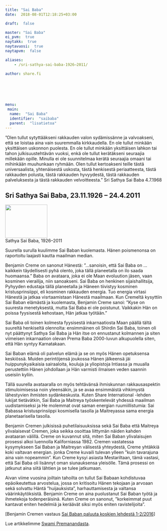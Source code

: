 ```yaml
---
title: "Sai Baba"
date:  2018-08-01T12:18:25+03:00

draft:  false

master: "Sai Baba"
ei_pvm:  true
naytakk:  true
naytavuosi:  true
naytapvm:  false

aliases:
    - /sri-sathya-sai-baba-1926–2011/

author: share.fi





 
menu:
 main:
  name:  "Sai Baba"
  identifier:  "saibaba"
  parent:  "lisatietoa"
---
```

<p class="alustus">&#8221;Olen tullut sytyttääkseni rakkauden valon sydämissänne ja valvoakseni, että se loistaa aina vain suuremmalla kirkkaudella. En ole tullut minkään yksittäisen uskonnon puolesta. En ole tullut minkään yksittäisen lahkon tai tahon julkisuustehtävän vuoksi, enkä ole tullut kerätäkseni seuraajia millekään opille. Minulla ei ole suunnitelmaa kerätä seuraajia omaani tai mihinkään muuhunkaan ryhmään. Olen tullut kertoakseni teille tästä universaalista, yhtenäisestä uskosta, tästä henkisestä periaatteesta, tästä rakkauden polusta, tästä rakkauden hyvyydestä, tästä rakkauden palveluksesta ja tästä rakkauden velvoitteesta.&#8221; Sri Sathya Sai Baba 4.7.1968</p>
<h2>Sri Sathya Sai Baba, 23.11.1926 – 24.4.2011</h2>
<p class="alignright"><img src="https://sharefi-cdn.sirv.com/sharefi/sai_baba.jpg" width="135" height="107" alt="" /><br />Sathya Sai Baba, 1926–2011</p>
<p>Suurella surulla kuulimme Sai Baban kuolemasta. Hänen poismenonsa on raportoitu laajasti kautta maailman median.</p>
<p>Benjamin Creme on sanonut Hänestä: &#8221;&#8230;sanoisin, että Sai Baba on &#8230;kaikkein täydellisesti pyhä olento, joka tällä planeetalla on ilo saada huomaansa.&#8221; Baba on avataara, joka ei ole Maan evoluution jäsen, vaan kosminen vierailija, niin sanoakseni. Sai Baba on henkinen sijaishallitsija, Pyhyyden edustaja tällä planeetalla ja Häneen tiivistyy kosminen kristusprinsiippi, eli kosminen rakkauden energia. Tuo energia virtasi Hänestä ja jatkaa visrtaamistaan Hänestä maailmaan. Kun Cremeltä kysyttiin Sai Baban elämästä ja kuolemasta, Benjamin Creme sanoi: &#8221;Kyse on suuresta menetyksestä, mutta Sai Baba ei ole poistunut. Vaikkakin Hän on poissa fyysisestä kehostaan, Hän jatkaa työtään.&#8221;</p>
<p>Sai Baba oli toinen kolmesta fyysisestä inkarnaatiosta Maan päällä tältä suureltä henkiseltä olennolta: ensimmäinen oli Shirdin Sai Baba, toinen oli nyt päättynyt Sathya Sai Baba ja Hän itse on ennustanut kolmannen ja siten viimeisen inkarnaation olevan Prema Baba 2000-luvun alkupuolella siten, että Hän syntyy Karnatakaan.</p>
<p>Sai Baban elämä oli palvelun elämä ja se on myös Hänen opetuksensa keskiössä. Muiden perintöjensä joukossa Hänen jälkeensä jäi huippunykyaikaisia sairaaloita, kouluja ja yliopistoja Intiassa ja muualla perustettiin Hänen johdollaan ja Hän varmisti ilmaisen veden saannin useisiin kyliin.</p>
<p>Tällä suurella avataaralla on myös tehtävänsä ihmiskunnan rakkausaspektin stimuloimisessa noin yleensäkin, ja se avaa ensimmäistä vihkimystä lähestyvien ihmisten sydänkeskusta. Kuten Share International -lehden lukijat tietävätkin, Sai Baba ja Maitreya työskentelevät yhdessä maailman uudistamiseksi ja He molemmat ovat saman energian ruumiillistumia: Sai Babassa kristusprinsiippi kosmisella tasolla ja Maitreyassa sama energia planetaarisella tasolla.</p>
<p>Benjamin Cremen julkisissä puhetilaisuuksissa sekä Sai Baba että Maitreya ylivalaisevat Cremen, joka seikka osoittaa liittymän näiden kahden avataaran välillä. Creme on kuvannut sitä, miten Sai Baban ylivalaisujen prosessi alkoi luennolla Kaliforniassa 1982. Cremen vastatessa kysymykseen Sai Baban ja Maitreyan välisestä yhteydestä, Creme yhtäkkiä koki valtavan energian. jonka Creme kuvaili tulevan ylleen &#8221;kuin tavarajuna aina vain nopeammin&#8221;. Kun Creme kysyi asiasta Mestariltaan, tämä vastasi, että Sai Baba oli lisännyt oman siunauksensa yleisölle. Tämä prosessi on jatkunut aina siitä lähtien ja se tulee jatkumaan.</p>
<p>Aivan viime vuosina joiltain tahoilta on tullut Sai Babaan kohdistuvaa epäoikeutettua arvostelua, jossa on kritisoitu Hänen tekojaan ja arvoaan sekä solvattu Häntä &#8221;huijauksista&#8221;, harhauttamisesta ja valtansa väärinkäytöksistä. Benjamin Creme on aina puolustanut Sai Baban työtä ja ihmetekoja todenperäisinä. Kuten Creme on sanonut, &#8221;korkeimmat puut kantavat eniten hedelmiä ja keräävät siksi myös eniten ravistelijoita&#8221;.</p>
<p>[Benjamin Cremen vastaus <a href="/kysymyksia-ja-vastauksia-lehdesta-1-2-2016#saibaba" target="_blank">Sai Baban paluuta koskien lehdestä 1-2/2016</a>]</p>
<p>Lue artikkelimme <a href="/swami-premananda-1951-2011">Swami Premanandasta</a>.</p>